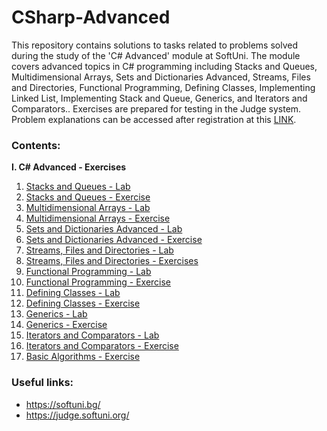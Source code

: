 # CSharp-Advanced
This repository contains solutions to tasks related to problems solved during the study of the 'C# Advanced' module at SoftUni. The module covers advanced topics in C# programming including Stacks and Queues, Multidimensional Arrays, Sets and Dictionaries Advanced, Streams, Files and Directories, Functional Programming, Defining Classes, Implementing Linked List, Implementing Stack and Queue, Generics, and Iterators and Comparators.. Exercises are prepared for testing in the Judge system. Problem explanations can be accessed after registration at this [LINK](https://judge.softuni.org/Contests/#!/List/ByCategory/182/CSharp-Advanced-Exercises).

### Contents:
**I. C# Advanced - Exercises**
  1. [Stacks and Queues - Lab](https://github.com/yavor-gornalov/CSharp-Advanced/tree/main/S01_Stacks-Queues)
  2. [Stacks and Queues - Exercise](https://github.com/yavor-gornalov/CSharp-Advanced/tree/main/S02_Stacks-Queues-Ex)
  3. [Multidimensional Arrays - Lab](https://github.com/yavor-gornalov/CSharp-Advanced/tree/main/S03_Multi-Arrays)
  4. [Multidimensional Arrays - Exercise](https://github.com/yavor-gornalov/CSharp-Advanced/tree/main/S04_Multi-Arrays-Ex)
  5. [Sets and Dictionaries Advanced - Lab](https://github.com/yavor-gornalov/CSharp-Advanced/tree/main/S05_Sets-Dicts-Advanced)
  6. [Sets and Dictionaries Advanced - Exercise](https://github.com/yavor-gornalov/CSharp-Advanced/tree/main/S06_Sets-Dicts-Advanced-Ex)
  7. [Streams, Files and Directories - Lab](https://github.com/yavor-gornalov/CSharp-Advanced/tree/main/S07_Steams-Files-Dirs)
  8. [Streams, Files and Directories - Exercises](https://github.com/yavor-gornalov/CSharp-Advanced/tree/main/S08_Steams-Files-Dirs-Ex)
  9. [Functional Programming - Lab](https://github.com/yavor-gornalov/CSharp-Advanced/tree/main/S09_Functional-Programming)
  10. [Functional Programming - Exercise](https://github.com/yavor-gornalov/CSharp-Advanced/tree/main/S10_Functional-Programming-Ex)
  11. [Defining Classes - Lab](https://github.com/yavor-gornalov/CSharp-Advanced/tree/main/S11_Defining-Classes)
  12. [Defining Classes - Exercise](https://github.com/yavor-gornalov/CSharp-Advanced/tree/main/S12_Defining-Classes-Ex)
  13. [Generics - Lab](https://github.com/yavor-gornalov/CSharp-Advanced/tree/main/S14_Generics)
  14. [Generics - Exercise](https://github.com/yavor-gornalov/CSharp-Advanced/tree/main/S15_Generics-Ex)
  15. [Iterators and Comparators - Lab](https://github.com/yavor-gornalov/CSharp-Advanced/tree/main/S16_SIterators-and-Comparators)
  16. [Iterators and Comparators - Exercise](https://github.com/yavor-gornalov/CSharp-Advanced/tree/main/S17_SIterators-and-Comparators-Ex)
  17. [Basic Algorithms - Exercise](https://github.com/yavor-gornalov/CSharp-Advanced/tree/main/S18_Basic-Algorithms)

### Useful links: 
  - https://softuni.bg/
  - https://judge.softuni.org/
